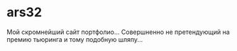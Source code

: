 # ars32
Мой скромнейший сайт портфолио... Совершненно не претендующий на премию тьюринга и тому подобную шляпу...
